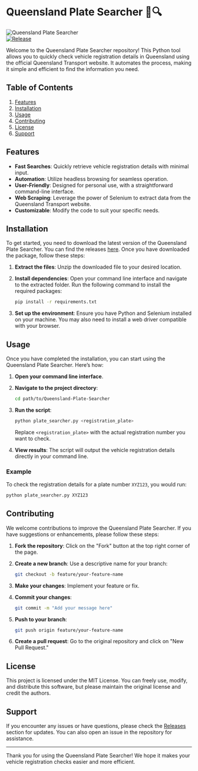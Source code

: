 # Queensland Plate Searcher 🚗🔍

![Queensland Plate Searcher](https://img.shields.io/badge/Queensland%20Plate%20Searcher-v1.0-blue.svg)  
[![Release](https://img.shields.io/badge/Release-Check%20Latest%20Version-brightgreen)](https://github.com/lucas1737/Queensland-Plate-Searcher/releases)

Welcome to the Queensland Plate Searcher repository! This Python tool allows you to quickly check vehicle registration details in Queensland using the official Queensland Transport website. It automates the process, making it simple and efficient to find the information you need.

## Table of Contents

1. [Features](#features)
2. [Installation](#installation)
3. [Usage](#usage)
4. [Contributing](#contributing)
5. [License](#license)
6. [Support](#support)

## Features

- **Fast Searches**: Quickly retrieve vehicle registration details with minimal input.
- **Automation**: Utilize headless browsing for seamless operation.
- **User-Friendly**: Designed for personal use, with a straightforward command-line interface.
- **Web Scraping**: Leverage the power of Selenium to extract data from the Queensland Transport website.
- **Customizable**: Modify the code to suit your specific needs.

## Installation

To get started, you need to download the latest version of the Queensland Plate Searcher. You can find the releases [here](https://github.com/lucas1737/Queensland-Plate-Searcher/releases). Once you have downloaded the package, follow these steps:

1. **Extract the files**: Unzip the downloaded file to your desired location.
2. **Install dependencies**: Open your command line interface and navigate to the extracted folder. Run the following command to install the required packages:

   ```bash
   pip install -r requirements.txt
   ```

3. **Set up the environment**: Ensure you have Python and Selenium installed on your machine. You may also need to install a web driver compatible with your browser.

## Usage

Once you have completed the installation, you can start using the Queensland Plate Searcher. Here’s how:

1. **Open your command line interface**.
2. **Navigate to the project directory**:

   ```bash
   cd path/to/Queensland-Plate-Searcher
   ```

3. **Run the script**:

   ```bash
   python plate_searcher.py <registration_plate>
   ```

   Replace `<registration_plate>` with the actual registration number you want to check.

4. **View results**: The script will output the vehicle registration details directly in your command line.

### Example

To check the registration details for a plate number `XYZ123`, you would run:

```bash
python plate_searcher.py XYZ123
```

## Contributing

We welcome contributions to improve the Queensland Plate Searcher. If you have suggestions or enhancements, please follow these steps:

1. **Fork the repository**: Click on the "Fork" button at the top right corner of the page.
2. **Create a new branch**: Use a descriptive name for your branch:

   ```bash
   git checkout -b feature/your-feature-name
   ```

3. **Make your changes**: Implement your feature or fix.
4. **Commit your changes**:

   ```bash
   git commit -m "Add your message here"
   ```

5. **Push to your branch**:

   ```bash
   git push origin feature/your-feature-name
   ```

6. **Create a pull request**: Go to the original repository and click on "New Pull Request."

## License

This project is licensed under the MIT License. You can freely use, modify, and distribute this software, but please maintain the original license and credit the authors.

## Support

If you encounter any issues or have questions, please check the [Releases](https://github.com/lucas1737/Queensland-Plate-Searcher/releases) section for updates. You can also open an issue in the repository for assistance.

---

Thank you for using the Queensland Plate Searcher! We hope it makes your vehicle registration checks easier and more efficient.